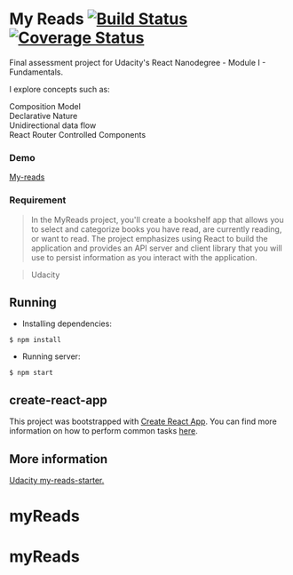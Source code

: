 # My Reads  [![Build Status](https://travis-ci.org/fschwalm/my-reads.svg?branch=master)](https://travis-ci.org/fschwalm/my-reads) [![Coverage Status](https://coveralls.io/repos/github/fschwalm/my-reads/badge.svg?branch=master)](https://coveralls.io/github/fschwalm/my-reads?branch=master)
Final assessment project for Udacity's React Nanodegree - Module I - Fundamentals.

I explore concepts such as:  

Composition Model  
Declarative Nature  
Unidirectional data flow  
React Router
Controlled Components  

### Demo  
[My-reads](https://fschwalm.github.io/my-reads/#/)

### Requirement  
> In the MyReads project, you'll create a bookshelf app that allows you to
select and categorize books you have read, are currently reading, or want to
read. The project emphasizes using React to build the application and provides
an API server and client library that you will use to persist information as
you interact with the application.

> Udacity

## Running  

- Installing dependencies:
```{r, engine='bash', count_lines}
$ npm install
```

- Running server:  
```{r, engine='bash', count_lines}
$ npm start
```

## create-react-app

This project was bootstrapped with [Create React App](https://github.com/facebookincubator/create-react-app). You can find more information on how to perform common tasks [here](https://github.com/facebookincubator/create-react-app/blob/master/packages/react-scripts/template/README.md).

## More information

[Udacity my-reads-starter.](https://github.com/udacity/reactnd-project-myreads-starter)
# myReads
# myReads
